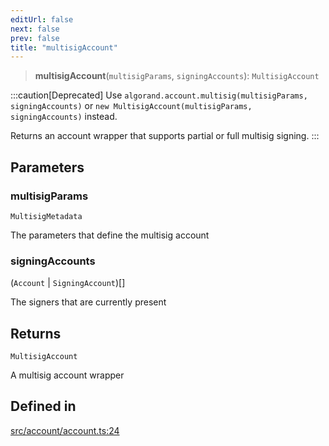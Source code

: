 ```yaml
---
editUrl: false
next: false
prev: false
title: "multisigAccount"
---
```


> **multisigAccount**(`multisigParams`, `signingAccounts`): `MultisigAccount`

:::caution[Deprecated]
Use `algorand.account.multisig(multisigParams, signingAccounts)` or `new MultisigAccount(multisigParams, signingAccounts)` instead.

Returns an account wrapper that supports partial or full multisig signing.
:::

## Parameters

### multisigParams

`MultisigMetadata`

The parameters that define the multisig account

### signingAccounts

(`Account` \| `SigningAccount`)[]

The signers that are currently present

## Returns

`MultisigAccount`

A multisig account wrapper

## Defined in

[src/account/account.ts:24](https://github.com/algorandfoundation/algokit-utils-ts/blob/87156fe9637eca52c0bc9e840c5804088cb40974/src/account/account.ts#L24)

